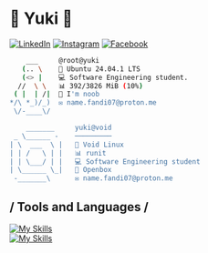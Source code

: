 # 🌸 Yuki 🌸
<div align="left">
  
[![LinkedIn](https://img.shields.io/badge/LinkedIn-0077B5?style=flat-square&logo=linkedin&logoColor=white)](https://www.linkedin.com/in/ego-irfandi-894580272)
[![Instagram](https://img.shields.io/badge/Instagram-E4405F?style=flat-square&logo=instagram&logoColor=white)](https://instagram.com/wicis_literally)
[![Facebook](https://img.shields.io/badge/Facebook-1877F2?style=flat-square&logo=facebook&logoColor=white)](https://facebook.com/[your-username])
</div>

```bash
    ___     @root@yuki
   (.. \    🐧 Ubuntu 24.04.1 LTS
   (<> |    💻 Software Engineering student.
  //  \ \   📊 392/3826 MiB (10%)
 ( |  | /|  🚀 I'm noob
*/\ *_)/_)  ✉️ name.fandi07@proton.me
 \/-____\/

    _______     yuki@void 
 _ \______ -    ───────── 
| \  ___  \ |   🐧 Void Linux 
| | /   \ | |   📊 runit
| | \___/ | |   💻 Software Engineering student
| \______ \_|   🚀 Openbox 
 -_______\      ✉️ name.fandi07@proton.me
```

## / Tools and Languages /
[![My Skills](https://skillicons.dev/icons?i=html,css,js,rust,nodejs,react)](https://nyuki.vercel.app/)
<br>
[![My Skills](https://skillicons.dev/icons?i=neovim,typescript,express,bun,mysql,postgresql)](https://nyuki.vercel.app/)
